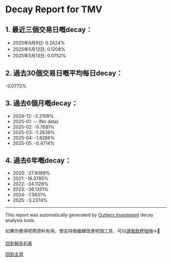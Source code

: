 # Decay Report for TMV

## 1. 最近三個交易日嘅decay：

- 2025年5月9日: 0.2424%
- 2025年5月12日: 0.1208%
- 2025年5月13日: 0.0752%

## 2. 過去30個交易日嘅平均每日decay：
-0.0772%

## 3. 過去6個月嘅decay：

- 2024-12: -2.2109%
- 2025-01: -- (No data)
- 2025-02: -0.7681%
- 2025-03: -1.2639%
- 2025-04: -1.8286%
- 2025-05: -0.4714%

## 4. 過去6年嘅decay：

- 2020: -27.9069%
- 2021: -16.3785%
- 2022: -24.1128%
- 2023: -36.1351%
- 2024: -7.5631%
- 2025: -3.2374%


***

This report was automatically generated by [Outliers Investment](https://outliersecon.github.io/Outliers-Investment/) decay analysis tools.

如果你覺得呢啲資料有用，想支持我繼續改進呢個工具，可以[請我飲杯咖啡](https://buymeacoffee.com/outliersecon)☕🙏

[回到報告列表](https://outliersecon.github.io/Outliers-Investment/reports/reports_public)

[回到主頁](https://outliersecon.github.io/Outliers-Investment/)